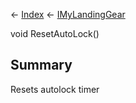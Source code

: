 ← [Index](Api-Index) ← [IMyLandingGear](SpaceEngineers.Game.ModAPI.Ingame.IMyLandingGear)

void ResetAutoLock()

## Summary

Resets autolock timer

